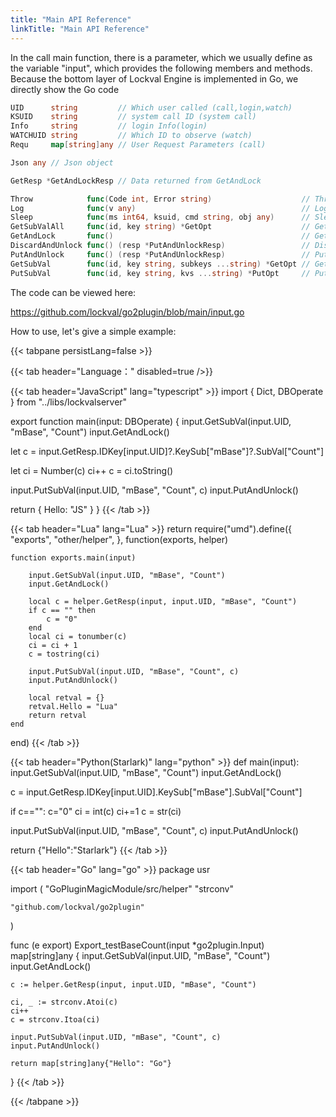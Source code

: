 ```yaml
---
title: "Main API Reference"
linkTitle: "Main API Reference"
---
```


In the call main function, there is a parameter, which we usually define as the variable "input", which provides the following members and methods. Because the bottom layer of Lockval Engine is implemented in Go, we directly show the Go code

```go
UID      string         // Which user called (call,login,watch)
KSUID    string         // system call ID (system call)
Info     string         // login Info(login)
WATCHUID string         // Which ID to observe (watch)
Requ     map[string]any // User Request Parameters (call)

Json any // Json object

GetResp *GetAndLockResp // Data returned from GetAndLock

Throw            func(Code int, Error string)                    // Throw throw an error to the client
Log              func(v any)                                     // Log Output an arbitrary data to the console
Sleep            func(ms int64, ksuid, cmd string, obj any)      // Sleep Call cmd("xxx/xxx", obj) after timing ms, ksuid:must have value
GetSubValAll     func(id, key string) *GetOpt                    // GetSubValAll Get all the data of the key
GetAndLock       func()                                          // GetAndLock Acquire and lock (can only be called once)
DiscardAndUnlock func() (resp *PutAndUnlockResp)                 // DiscardAndUnlock discard all edits (can only be called once)
PutAndUnlock     func() (resp *PutAndUnlockResp)                 // PutAndUnlock change and unlock (can only be called once)
GetSubVal        func(id, key string, subkeys ...string) *GetOpt // GetSubVal Get some data, when the subkeys are empty, it is to get all
PutSubVal        func(id, key string, kvs ...string) *PutOpt     // PutSubVal set key value
```

The code can be viewed here:

https://github.com/lockval/go2plugin/blob/main/input.go

How to use, let's give a simple example:

{{< tabpane persistLang=false >}}

{{< tab header="Language：" disabled=true />}}

{{< tab header="JavaScript" lang="typescript" >}}
import { Dict, DBOperate } from "../libs/lockvalserver"

export function main(input: DBOperate<any>) {
  input.GetSubVal(input.UID, "mBase", "Count")
  input.GetAndLock()

  let c = input.GetResp.IDKey[input.UID]?.KeySub["mBase"]?.SubVal["Count"]

  let ci = Number(c)
  ci++
  c = ci.toString()

  input.PutSubVal(input.UID, "mBase", "Count", c)
  input.PutAndUnlock()

  return { Hello: "JS" }
}
{{< /tab >}}

{{< tab header="Lua" lang="Lua" >}}
return require("umd").define({
    "exports",
    "other/helper",
}, function(exports, helper)

    function exports.main(input)

        input.GetSubVal(input.UID, "mBase", "Count")
        input.GetAndLock()

        local c = helper.GetResp(input, input.UID, "mBase", "Count")
        if c == "" then
            c = "0"
        end
        local ci = tonumber(c)
        ci = ci + 1
        c = tostring(ci)

        input.PutSubVal(input.UID, "mBase", "Count", c)
        input.PutAndUnlock()

        local retval = {}
        retval.Hello = "Lua"
        return retval
    end

end)
{{< /tab >}}

{{< tab header="Python(Starlark)" lang="python" >}}
def main(input):
  input.GetSubVal(input.UID, "mBase", "Count")
  input.GetAndLock()

  c = input.GetResp.IDKey[input.UID].KeySub["mBase"].SubVal["Count"]

  if c=="":
    c="0"
  ci = int(c)
  ci+=1
  c = str(ci)

  input.PutSubVal(input.UID, "mBase", "Count", c)
  input.PutAndUnlock()

  return {"Hello":"Starlark"}
{{< /tab >}}

{{< tab header="Go" lang="go" >}}
package usr

import (
	"GoPluginMagicModule/src/helper"
	"strconv"

	"github.com/lockval/go2plugin"
)

func (e export) Export_testBaseCount(input *go2plugin.Input) map[string]any {
	input.GetSubVal(input.UID, "mBase", "Count")
	input.GetAndLock()

	c := helper.GetResp(input, input.UID, "mBase", "Count")

	ci, _ := strconv.Atoi(c)
	ci++
	c = strconv.Itoa(ci)

	input.PutSubVal(input.UID, "mBase", "Count", c)
	input.PutAndUnlock()

	return map[string]any{"Hello": "Go"}
}
{{< /tab >}}

{{< /tabpane >}}